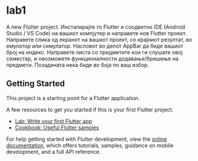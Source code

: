 # lab1

A new Flutter project.
Инсталирајте го Flutter и соодветно IDE (Android Studio / VS Code) на вашиот компјутер и направете нов Flutter проект. Направете слика од екранот на вашиот проект, со крајниот резултат, во емулатор или симулатор. Насловот во делот AppBar да биде вашиот број на индекс. Направете листа со предметите кои ги слушате овој семестар, и овозможете функционалности додавање/бришење на предмети. Позадината нека биде во боја по ваш избор.

## Getting Started

This project is a starting point for a Flutter application.

A few resources to get you started if this is your first Flutter project:

- [Lab: Write your first Flutter app](https://docs.flutter.dev/get-started/codelab)
- [Cookbook: Useful Flutter samples](https://docs.flutter.dev/cookbook)

For help getting started with Flutter development, view the
[online documentation](https://docs.flutter.dev/), which offers tutorials,
samples, guidance on mobile development, and a full API reference.
